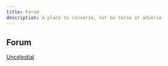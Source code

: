 ```yaml
---
title: Forum
description: A place to converse, not be terse or adverse
---
```

## Forum

<a id="nabblelink" href="http://uncelestial.67314.x6.nabble.com/">Uncelestial</a>
<script src="http://uncelestial.67314.x6.nabble.com/embed/f1"></script>
